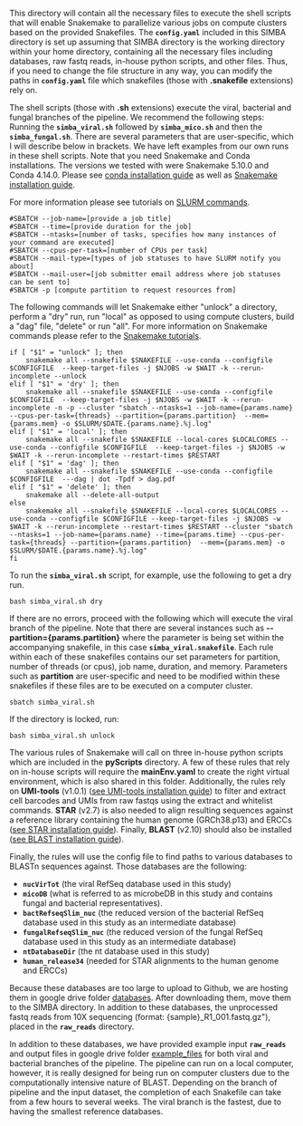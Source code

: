 This directory will contain all the necessary files to execute the shell scripts that will enable Snakemake to parallelize various jobs on compute clusters based on the provided Snakefiles. The **`config.yaml`** included in this SIMBA directory is set up assuming that SIMBA directory is the working directory within your home directory, containing all the necessary files including databases, raw fastq reads, in-house python scripts, and other files. Thus, if you need to change the file structure in any way, you can modify the paths in **`config.yaml`** file which snakefiles (those with **.snakefile** extensions) rely on. 

The shell scripts (those with **.sh** extensions) execute the viral, bacterial and fungal branches of the pipeline. We recommend the following steps: Running the **`simba_viral.sh`** followed by **`simba_mico.sh`** and then the **`simba_fungal.sh`**. There are several parameters that are user-specific, which I will describe below in brackets. We have left examples from our own runs in these shell scripts.  Note that you need Snakemake and Conda installations. The versions we tested with were Snakemake 5.10.0 and Conda 4.14.0. Please see [conda installation guide](https://conda.io/projects/conda/en/latest/user-guide/install/index.html) as well as [Snakemake installation guide](https://snakemake.readthedocs.io/en/stable/getting_started/installation.html). 

For more information please see tutorials on [SLURM commands](https://login.scg.stanford.edu/tutorials/job_scripts/).
```
#SBATCH --job-name=[provide a job title]
#SBATCH --time=[provide duration for the job]
#SBATCH --ntasks=[number of tasks, specifies how many instances of your command are executed]
#SBATCH --cpus-per-task=[number of CPUs per task]
#SBATCH --mail-type=[types of job statuses to have SLURM notify you about]
#SBATCH --mail-user=[job submitter email address where job statuses can be sent to]
#SBATCH -p [compute partition to request resources from]
```

The following commands will let Snakemake either "unlock" a directory, perform a "dry" run, run "local" as opposed to using compute clusters, build a "dag" file, "delete" or run "all". 
For more information on Snakemake commands please refer to the [Snakemake tutorials](https://snakemake.readthedocs.io/en/stable/tutorial/tutorial.html). 
```
if [ "$1" = "unlock" ]; then
    snakemake all --snakefile $SNAKEFILE --use-conda --configfile $CONFIGFILE  --keep-target-files -j $NJOBS -w $WAIT -k --rerun-incomplete --unlock
elif [ "$1" = 'dry' ]; then
    snakemake all --snakefile $SNAKEFILE --use-conda --configfile $CONFIGFILE  --keep-target-files -j $NJOBS -w $WAIT -k --rerun-incomplete -n -p --cluster "sbatch --ntasks=1 --job-name={params.name} --cpus-per-task={threads} --partition={params.partition}  --mem={params.mem} -o $SLURM/$DATE.{params.name}.%j.log" 
elif [ "$1" = 'local' ]; then
    snakemake all --snakefile $SNAKEFILE --local-cores $LOCALCORES --use-conda --configfile $CONFIGFILE  --keep-target-files -j $NJOBS -w $WAIT -k --rerun-incomplete --restart-times $RESTART
elif [ "$1" = 'dag' ]; then
    snakemake all --snakefile $SNAKEFILE --use-conda --configfile $CONFIGFILE  ---dag | dot -Tpdf > dag.pdf
elif [ "$1" = 'delete' ]; then
    snakemake all --delete-all-output
else	
    snakemake all --snakefile $SNAKEFILE --local-cores $LOCALCORES --use-conda --configfile $CONFIGFILE --keep-target-files -j $NJOBS -w $WAIT -k --rerun-incomplete --restart-times $RESTART --cluster "sbatch --ntasks=1 --job-name={params.name} --time={params.time} --cpus-per-task={threads} --partition={params.partition}  --mem={params.mem} -o $SLURM/$DATE.{params.name}.%j.log" 
fi
```
To run the **`simba_viral.sh`** script, for example, use the following to get a dry run. 
```
bash simba_viral.sh dry
```
If there are no errors, proceed with the following which will execute the viral branch of the pipeline. Note that there are several instances such as **--partition={params.partition}** where the parameter is being set within the accompanying snakefile, in this case **`simba_viral.snakefile`**. Each rule within each of these snakefiles contains our set parameters for partition, number of threads (or cpus), job name, duration, and memory. Parameters such as **partition** are user-specific and need to be modified within these snakefiles if these files are to be executed on a computer cluster. 
```
sbatch simba_viral.sh 
```
If the directory is locked, run:
```
bash simba_viral.sh unlock
```
The various rules of Snakemake will call on three in-house python scripts which are included in the **pyScripts** directory. A few of these rules that rely on in-house scripts will require the **mainEnv.yaml** to create the right virtual environment, which is also shared in this folder. Additionally, the rules rely on  **UMI-tools** (v1.0.1) ([see UMI-tools installation guide](https://umi-tools.readthedocs.io/en/latest/QUICK_START.html)) to filter and extract cell barcodes and UMIs from raw fastqs using the extract and whitelist commands. **STAR** (v2.7) is also needed to align resulting sequences against a reference library containing the human genome (GRCh38.p13) and ERCCs ([see STAR installation guide](https://github.com/alexdobin/STAR)). Finally, **BLAST** (v2.10) should also be installed ([see BLAST installation guide](https://www.ncbi.nlm.nih.gov/books/NBK569861/)). 

Finally, the rules will use the config file to find paths to various databases to BLASTn sequences against. Those databases are the following:
- **`nucVirTot`** (the viral RefSeq database used in this study)
- **`micoDB`** (what is referred to as microbeDB in this study and contains fungal and bacterial representatives). 
- **`bactRefseqSlim_nuc`** (the reduced version of the bacterial RefSeq database used in this study as an intermediate database)
- **`fungalRefseqSlim_nuc`** (the reduced version of the fungal RefSeq database used in this study as an intermediate database)
- **`ntDatabaseDir`** (the nt database used in this study)
- **`human_release34`** (needed for STAR alignments to the human genome and ERCCs)

Because these databases are too large to upload to Github, we are hosting them in google drive folder [databases](https://drive.google.com/drive/u/1/folders/1s4lG2Yq7qXH-iJhCHkvh5BvoADvCeubn). After downloading them, move them to the SIMBA directory. In addition to these databases, the unprocessed fastq reads from 10X sequencing (format: {sample}_R1_001.fastq.gz"), placed in the **`raw_reads`** directory. 

In addition to these databases, we have provided example input **`raw_reads`** and output files in google drive folder [example_files](https://drive.google.com/drive/u/1/folders/1s4lG2Yq7qXH-iJhCHkvh5BvoADvCeubn) for both viral and bacterial branches of the pipeline. The pipeline can run on a local computer, however, it is really designed for being run on computer clusters due to the computationally intensive nature of BLAST. Depending on the branch of pipeline and the input dataset, the completion of each Snakefile can take from a few hours to several weeks. The viral branch is the fastest, due to having the smallest reference databases. 
